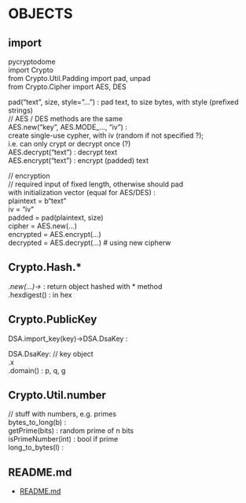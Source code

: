 # OBJECTS  
  
## import 
pycryptodome  
import Crypto  
from Crypto.Util.Padding import pad, unpad  
from Crypto.Cipher import AES, DES  
  
pad(“text”, size, style=”...”)	: pad text, to size bytes, with style (prefixed strings)  
// AES / DES methods are the same  
AES.new(“key”, AES.MODE_…, “iv”)	:  
create single-use cypher, with iv (random if not specified ?);  
			i.e. can only crypt or decrypt once (?)  
AES.decrypt(“text”)	: decrypt text  
AES.encrypt(“text”)	: encrypt (padded) text  
  
// encryption  
// required input of fixed length, otherwise should pad  
with initialization vector (equal for AES/DES) :  
plaintext = b“text”  
iv = “iv”  
padded = pad(plaintext, size)  
cipher = AES.new(...)  
encrypted = AES.encrypt(...)  
decrypted = AES.decrypt(...)		# using new cipherw  
  
## Crypto.Hash.*  
*.new(...)->* : return object hashed with * method  
<hashed>.hexdigest()	: in hex  
  
## Crypto.PublicKey  
DSA.import_key(key)->DSA.DsaKey	:   
  
DSA.DsaKey: 	// key object  
.x  
.domain()	: p, q, g  
  
## Crypto.Util.number  
// stuff with numbers, e.g. primes  
bytes_to_long(b) :   
getPrime(bits) : random prime of n bits  
isPrimeNumber(int) : bool if prime  
long_to_bytes(l) :   

## README.md  
*	[README.md](./README.md)  

